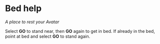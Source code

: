 # Bed help

*A place to rest your Avatar*

Select **GO** to stand near, then **GO** again to get in bed.
If already in the bed, point at bed and select **GO** to stand again.



